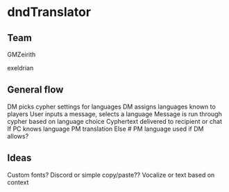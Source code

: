 # dndTranslator






## Team
GMZeirith

exeldrian 


## General flow

DM picks cypher settings for languages
DM assigns languages known to players
User inputs a message, selects a language
Message is run through cypher based on language choice
Cyphertext delivered to recipient or chat
If PC knows language
    PM translation
Else
    # PM language used if DM allows?

## Ideas

Custom fonts?
Discord or simple copy/paste??
Vocalize or text based on context
